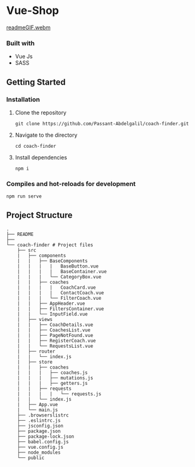 # Vue-Shop

[readmeGIF.webm](https://user-images.githubusercontent.com/69261710/180807239-002252f8-80c3-4494-b498-645f40fab5dc.webm)

### Built with
- Vue Js
- SASS

## Getting Started

### Installation

1. Clone the repository

   ```
   git clone https://github.com/Passant-Abdelgalil/coach-finder.git
   ```

2. Navigate to the directory

   ```
   cd coach-finder
   ```

3. Install dependencies

   ```
   npm i
   ```

### Compiles and hot-reloads for development

```
npm run serve
```

## Project Structure

```
.
├── README
├──
└── coach-finder # Project files
    ├── src
    |   ├── components
    |   |   ├── BaseComponents
    |   |   |   |   BaseButton.vue
    |   |   |   |   BaseContainer.vue
    |   |   |   └── CategoryBox.vue
    |   |   ├── coaches
    |   |   |   |   CoachCard.vue
    |   |   |   |   ContactCoach.vue
    |   |   |   └── FilterCoach.vue
    |   |   ├── AppHeader.vue
    |   |   ├── FiltersContainer.vue 
    |   |   └── InputField.vue
    |   ├── views
    |   |   ├── CoachDetails.vue
    |   |   ├── CoachesList.vue
    |   |   ├── PageNotFound.vue
    |   |   ├── RegisterCoach.vue
    |   |   └── RequestsList.vue
    |   ├── router
    |   |   └── index.js
    |   ├── store
    |   |   ├── coaches
    |   |   |   ├── coaches.js
    |   |   |   ├── mutations.js
    |   |   |   ├── getters.js
    |   |   ├── requests
    |   |   |   |   └── requests.js
    |   |   └── index.js
    |   ├── App.vue
    |   └── main.js
    ├── .browserslistrc
    ├── .eslintrc.js
    ├── jsconfig.json
    ├── package.json
    ├── package-lock.json
    ├── babel.config.js
    ├── vue.config.js
    ├── node_modules
    └── public
```
